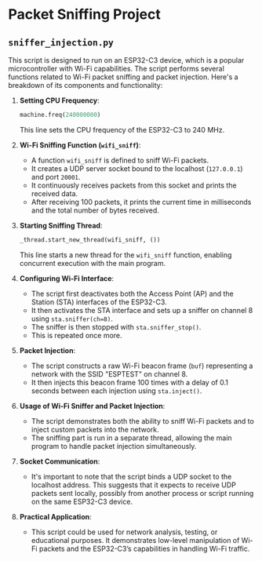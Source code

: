 # Packet Sniffing Project

## `sniffer_injection.py`

This script is designed to run on an ESP32-C3 device, which is a popular microcontroller with Wi-Fi capabilities. The script performs several functions related to Wi-Fi packet sniffing and packet injection. Here's a breakdown of its components and functionality:

1. **Setting CPU Frequency**:
   ```python
   machine.freq(240000000)
   ```
   This line sets the CPU frequency of the ESP32-C3 to 240 MHz.

2. **Wi-Fi Sniffing Function (`wifi_sniff`)**:
   - A function `wifi_sniff` is defined to sniff Wi-Fi packets.
   - It creates a UDP server socket bound to the localhost (`127.0.0.1`) and port `20001`.
   - It continuously receives packets from this socket and prints the received data.
   - After receiving 100 packets, it prints the current time in milliseconds and the total number of bytes received.

3. **Starting Sniffing Thread**:
   ```python
   _thread.start_new_thread(wifi_sniff, ())
   ```
   This line starts a new thread for the `wifi_sniff` function, enabling concurrent execution with the main program.

4. **Configuring Wi-Fi Interface**:
   - The script first deactivates both the Access Point (AP) and the Station (STA) interfaces of the ESP32-C3.
   - It then activates the STA interface and sets up a sniffer on channel 8 using `sta.sniffer(ch=8)`.
   - The sniffer is then stopped with `sta.sniffer_stop()`.
   - This is repeated once more.

5. **Packet Injection**:
   - The script constructs a raw Wi-Fi beacon frame (`buf`) representing a network with the SSID "ESPTEST" on channel 8.
   - It then injects this beacon frame 100 times with a delay of 0.1 seconds between each injection using `sta.inject()`.

6. **Usage of Wi-Fi Sniffer and Packet Injection**:
   - The script demonstrates both the ability to sniff Wi-Fi packets and to inject custom packets into the network.
   - The sniffing part is run in a separate thread, allowing the main program to handle packet injection simultaneously.

7. **Socket Communication**:
   - It's important to note that the script binds a UDP socket to the localhost address. This suggests that it expects to receive UDP packets sent locally, possibly from another process or script running on the same ESP32-C3 device.

8. **Practical Application**:
   - This script could be used for network analysis, testing, or educational purposes. It demonstrates low-level manipulation of Wi-Fi packets and the ESP32-C3’s capabilities in handling Wi-Fi traffic.